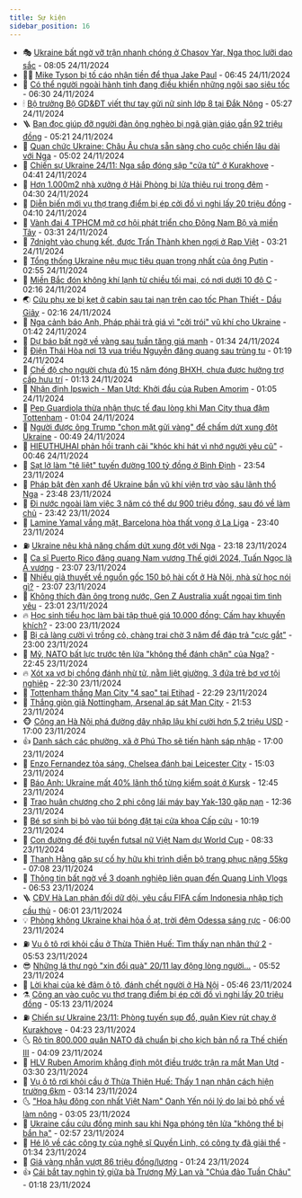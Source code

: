 ```yaml
---
title: Sự kiện
sidebar_position: 16
---
```


<!-- dantri-su-kien:START -->
- 🎭 [Ukraine bất ngờ vỡ trận nhanh chóng ở Chasov Yar, Nga thọc lưỡi dao sắc](https://dantri.com.vn/the-gioi/ukraine-bat-ngo-vo-tran-nhanh-chong-o-chasov-yar-nga-thoc-luoi-dao-sac-20241124114005291.htm) - 08:05 24/11/2024
- 👨‍🏫 [Mike Tyson bị tố cáo nhận tiền để thua Jake Paul](https://dantri.com.vn/the-thao/mike-tyson-bi-to-cao-nhan-tien-de-thua-jake-paul-20241124132006238.htm) - 06:45 24/11/2024
- 🌮 [Có thể người ngoài hành tinh đang điều khiển những ngôi sao siêu tốc](https://dantri.com.vn/khoa-hoc-cong-nghe/co-the-nguoi-ngoai-hanh-tinh-dang-dieu-khien-nhung-ngoi-sao-sieu-toc-20241123014106929.htm) - 06:30 24/11/2024
- 🕯 [Bộ trưởng Bộ GD&amp;ĐT viết thư tay gửi nữ sinh lớp 8 tại Đắk Nông](https://dantri.com.vn/giao-duc/bo-truong-bo-gddt-viet-thu-tay-gui-nu-sinh-lop-8-tai-dak-nong-20241124120327238.htm) - 05:27 24/11/2024
- 🪜 [Bạn đọc giúp đỡ người đàn ông nghèo bị ngã giàn giáo gần 92 triệu đồng](https://dantri.com.vn/tam-long-nhan-ai/ban-doc-giup-do-nguoi-dan-ong-ngheo-bi-nga-gian-giao-gan-92-trieu-dong-20241124111425814.htm) - 05:21 24/11/2024
- 🐘 [Quan chức Ukraine: Châu Âu chưa sẵn sàng cho cuộc chiến lâu dài với Nga](https://dantri.com.vn/the-gioi/quan-chuc-ukraine-chau-au-chua-san-sang-cho-cuoc-chien-lau-dai-voi-nga-20241124110258235.htm) - 05:02 24/11/2024
- 🤔 [Chiến sự Ukraine 24/11: Nga sắp đóng sập &quot;cửa tử&quot; ở Kurakhove](https://dantri.com.vn/the-gioi/chien-su-ukraine-2411-nga-sap-dong-sap-cua-tu-o-kurakhove-20241124104149625.htm) - 04:41 24/11/2024
- 🧠 [Hơn 1.000m2 nhà xưởng ở Hải Phòng bị lửa thiêu rụi trong đêm](https://dantri.com.vn/xa-hoi/hon-1000m2-nha-xuong-o-hai-phong-bi-lua-thieu-rui-trong-dem-20241124110333861.htm) - 04:30 24/11/2024
- 📝 [Diễn biến mới vụ thợ trang điểm bị ép cởi đồ vì nghi lấy 20 triệu đồng](https://dantri.com.vn/phap-luat/dien-bien-moi-vu-tho-trang-diem-bi-ep-coi-do-vi-nghi-lay-20-trieu-dong-20241124095110641.htm) - 04:10 24/11/2024
- 🦏 [Vành đai 4 TPHCM mở cơ hội phát triển cho Đông Nam Bộ và miền Tây](https://dantri.com.vn/xa-hoi/vanh-dai-4-tphcm-mo-co-hoi-phat-trien-cho-dong-nam-bo-va-mien-tay-20241124101751168.htm) - 03:31 24/11/2024
- 🥰 [7dnight vào chung kết, được Trấn Thành khen ngợi ở Rap Việt](https://dantri.com.vn/giai-tri/7dnight-vao-chung-ket-duoc-tran-thanh-khen-ngoi-o-rap-viet-20241124045325103.htm) - 03:21 24/11/2024
- 🤗 [Tổng thống Ukraine nêu mục tiêu quan trọng nhất của ông Putin](https://dantri.com.vn/the-gioi/tong-thong-ukraine-neu-muc-tieu-quan-trong-nhat-cua-ong-putin-20241124094442089.htm) - 02:55 24/11/2024
- 🌈 [Miền Bắc đón không khí lạnh từ chiều tối mai, có nơi dưới 10 độ C](https://dantri.com.vn/xa-hoi/mien-bac-don-khong-khi-lanh-tu-chieu-toi-mai-co-noi-duoi-10-do-c-20241124091033748.htm) - 02:16 24/11/2024
- 🌏 [Cứu phụ xe bị kẹt ở cabin sau tai nạn trên cao tốc Phan Thiết - Dầu Giây](https://dantri.com.vn/xa-hoi/cuu-phu-xe-bi-ket-o-cabin-sau-tai-nan-tren-cao-toc-phan-thiet-dau-giay-20241124085622494.htm) - 02:16 24/11/2024
- 💄 [Nga cảnh báo Anh, Pháp phải trả giá vì &quot;cởi trói&quot; vũ khí cho Ukraine](https://dantri.com.vn/the-gioi/nga-canh-bao-anh-phap-phai-tra-gia-vi-coi-troi-vu-khi-cho-ukraine-20241124070526550.htm) - 01:42 24/11/2024
- 👺 [Dự báo bất ngờ về vàng sau tuần tăng giá mạnh](https://dantri.com.vn/kinh-doanh/du-bao-bat-ngo-ve-vang-sau-tuan-tang-gia-manh-20241124001603417.htm) - 01:34 24/11/2024
- 👹 [Điện Thái Hòa nơi 13 vua triều Nguyễn đăng quang sau trùng tu](https://dantri.com.vn/du-lich/dien-thai-hoa-noi-13-vua-trieu-nguyen-dang-quang-sau-trung-tu-20241122065754512.htm) - 01:19 24/11/2024
- 🌊 [Chế độ cho người chưa đủ 15 năm đóng BHXH, chưa được hưởng trợ cấp hưu trí](https://dantri.com.vn/an-sinh/che-do-cho-nguoi-chua-du-15-nam-dong-bhxh-chua-duoc-huong-tro-cap-huu-tri-20241124075820702.htm) - 01:13 24/11/2024
- 🤠 [Nhận định Ipswich - Man Utd: Khởi đầu của Ruben Amorim](https://dantri.com.vn/the-thao/nhan-dinh-ipswich-man-utd-khoi-dau-cua-ruben-amorim-20241123224256495.htm) - 01:05 24/11/2024
- 🎊 [Pep Guardiola thừa nhận thực tế đau lòng khi Man City thua đậm Tottenham](https://dantri.com.vn/the-thao/pep-guardiola-thua-nhan-thuc-te-dau-long-khi-man-city-thua-dam-tottenham-20241124074732140.htm) - 01:04 24/11/2024
- 🐘 [Người được ông Trump &quot;chọn mặt gửi vàng&quot; để chấm dứt xung đột Ukraine](https://dantri.com.vn/the-gioi/nguoi-duoc-ong-trump-chon-mat-gui-vang-de-cham-dut-xung-dot-ukraine-20241124074711453.htm) - 00:49 24/11/2024
- 💂 [HIEUTHUHAI phản hồi tranh cãi &quot;khóc khi hát vì nhớ người yêu cũ&quot;](https://dantri.com.vn/giai-tri/hieuthuhai-phan-hoi-tranh-cai-khoc-khi-hat-vi-nho-nguoi-yeu-cu-20241124065125816.htm) - 00:46 24/11/2024
- 👹 [Sạt lở làm &quot;tê liệt&quot; tuyến đường 100 tỷ đồng ở Bình Định](https://dantri.com.vn/xa-hoi/sat-lo-lam-te-liet-tuyen-duong-100-ty-dong-o-binh-dinh-20241123220356684.htm) - 23:54 23/11/2024
- 🦒 [Pháp bật đèn xanh để Ukraine bắn vũ khí viện trợ vào sâu lãnh thổ Nga](https://dantri.com.vn/the-gioi/phap-bat-den-xanh-de-ukraine-ban-vu-khi-vien-tro-vao-sau-lanh-tho-nga-20241124031406334.htm) - 23:48 23/11/2024
- 🗽 [Đi nước ngoài làm việc 3 năm có thể dư 900 triệu đồng, sau đó về làm chủ](https://dantri.com.vn/lao-dong-viec-lam/di-nuoc-ngoai-lam-viec-3-nam-co-the-du-900-trieu-dong-sau-do-ve-lam-chu-20241123152132082.htm) - 23:42 23/11/2024
- 💄 [Lamine Yamal vắng mặt, Barcelona hòa thất vọng ở La Liga](https://dantri.com.vn/the-thao/lamine-yamal-vang-mat-barcelona-hoa-that-vong-o-la-liga-20241124064022391.htm) - 23:40 23/11/2024
- ⛽️ [Ukraine nêu khả năng chấm dứt xung đột với Nga](https://dantri.com.vn/the-gioi/ukraine-neu-kha-nang-cham-dut-xung-dot-voi-nga-20241124060240604.htm) - 23:18 23/11/2024
- 🥷 [Ca sĩ Puerto Rico đăng quang Nam vương Thế giới 2024, Tuấn Ngọc là Á vương](https://dantri.com.vn/giai-tri/ca-si-puerto-rico-dang-quang-nam-vuong-the-gioi-2024-tuan-ngoc-la-a-vuong-20241124024616867.htm) - 23:07 23/11/2024
- 🤖 [Nhiều giả thuyết về nguồn gốc 150 bộ hài cốt ở Hà Nội, nhà sử học nói gì?](https://dantri.com.vn/doi-song/nhieu-gia-thuyet-ve-nguon-goc-150-bo-hai-cot-o-ha-noi-nha-su-hoc-noi-gi-20241123161617637.htm) - 23:07 23/11/2024
- 🌊 [Không thích đàn ông trong nước, Gen Z Australia xuất ngoại tìm tình yêu](https://dantri.com.vn/doi-song/khong-thich-dan-ong-trong-nuoc-gen-z-australia-xuat-ngoai-tim-tinh-yeu-20241122150623379.htm) - 23:01 23/11/2024
- 🔥 [Học sinh tiểu học làm bài tập thuê giá 10.000 đồng: Cấm hay khuyến khích?](https://dantri.com.vn/giao-duc/hoc-sinh-tieu-hoc-lam-bai-tap-thue-gia-10000-dong-cam-hay-khuyen-khich-20241123202909402.htm) - 23:00 23/11/2024
- 🦏 [Bị cả làng cười vì trồng cỏ, chàng trai chờ 3 năm để đáp trả &quot;cực gắt&quot;](https://dantri.com.vn/lao-dong-viec-lam/bi-ca-lang-cuoi-vi-trong-co-chang-trai-cho-3-nam-de-dap-tra-cuc-gat-20241121194017010.htm) - 23:00 23/11/2024
- 🐘 [Mỹ, NATO bất lực trước tên lửa &quot;không thể đánh chặn&quot; của Nga?](https://dantri.com.vn/the-gioi/my-nato-bat-luc-truoc-ten-lua-khong-the-danh-chan-cua-nga-20241123084114430.htm) - 22:45 23/11/2024
- 🔥 [Xót xa vợ bị chồng đánh nhừ tử, nằm liệt giường, 3 đứa trẻ bơ vơ tội nghiệp](https://dantri.com.vn/tam-long-nhan-ai/xot-xa-vo-bi-chong-danh-nhu-tu-nam-liet-giuong-3-dua-tre-bo-vo-toi-nghiep-20241119165337005.htm) - 22:30 23/11/2024
- 💼 [Tottenham thắng Man City &quot;4 sao&quot; tại Etihad](https://dantri.com.vn/the-thao/tottenham-thang-man-city-4-sao-tai-etihad-20241124052938858.htm) - 22:29 23/11/2024
- 🚀 [Thắng giòn giã Nottingham, Arsenal áp sát Man City](https://dantri.com.vn/the-thao/thang-gion-gia-nottingham-arsenal-ap-sat-man-city-20241124045306592.htm) - 21:53 23/11/2024
- 🐵 [Công an Hà Nội phá đường dây nhập lậu khí cười hơn 5,2 triệu USD](https://dantri.com.vn/phap-luat/cong-an-ha-noi-pha-duong-day-nhap-lau-khi-cuoi-hon-52-trieu-usd-20241123230554972.htm) - 17:00 23/11/2024
- 👍 [Danh sách các phường, xã ở Phú Thọ sẽ tiến hành sáp nhập](https://dantri.com.vn/xa-hoi/danh-sach-cac-phuong-xa-o-phu-tho-se-tien-hanh-sap-nhap-20241123212632775.htm) - 17:00 23/11/2024
- 🚦 [Enzo Fernandez tỏa sáng, Chelsea đánh bại Leicester City](https://dantri.com.vn/the-thao/enzo-fernandez-toa-sang-chelsea-danh-bai-leicester-city-20241123220118265.htm) - 15:03 23/11/2024
- 🥸 [Báo Anh: Ukraine mất 40% lãnh thổ từng kiểm soát ở Kursk](https://dantri.com.vn/the-gioi/bao-anh-ukraine-mat-40-lanh-tho-tung-kiem-soat-o-kursk-20241123194258529.htm) - 12:45 23/11/2024
- 🥷 [Trao huân chương cho 2 phi công lái máy bay Yak-130 gặp nạn](https://dantri.com.vn/xa-hoi/trao-huan-chuong-cho-2-phi-cong-lai-may-bay-yak-130-gap-nan-20241123192147709.htm) - 12:36 23/11/2024
- 🤡 [Bé sơ sinh bị bỏ vào túi bóng đặt tại cửa khoa Cấp cứu](https://dantri.com.vn/suc-khoe/be-so-sinh-bi-bo-vao-tui-bong-dat-tai-cua-khoa-cap-cuu-20241123171200628.htm) - 10:19 23/11/2024
- 🥳 [Con đường để đội tuyển futsal nữ Việt Nam dự World Cup](https://dantri.com.vn/the-thao/con-duong-de-doi-tuyen-futsal-nu-viet-nam-du-world-cup-20241123114854773.htm) - 08:33 23/11/2024
- 🤩 [Thanh Hằng gặp sự cố hy hữu khi trình diễn bộ trang phục nặng 55kg](https://dantri.com.vn/giai-tri/thanh-hang-gap-su-co-hy-huu-khi-trinh-dien-bo-trang-phuc-nang-55kg-20241123131334513.htm) - 07:08 23/11/2024
- 🎡 [Thông tin bất ngờ về 3 doanh nghiệp liên quan đến Quang Linh Vlogs](https://dantri.com.vn/kinh-doanh/thong-tin-bat-ngo-ve-3-doanh-nghiep-lien-quan-den-quang-linh-vlogs-20241123104735347.htm) - 06:53 23/11/2024
- 🪜 [CĐV Hà Lan phản đối dữ dội, yêu cầu FIFA cấm Indonesia nhập tịch cầu thủ](https://dantri.com.vn/the-thao/cdv-ha-lan-phan-doi-du-doi-yeu-cau-fifa-cam-indonesia-nhap-tich-cau-thu-20241123125040905.htm) - 06:01 23/11/2024
- 💡 [Phòng không Ukraine khai hỏa ồ ạt, trời đêm Odessa sáng rực](https://dantri.com.vn/the-gioi/phong-khong-ukraine-khai-hoa-o-at-troi-dem-odessa-sang-ruc-20241123113749883.htm) - 06:00 23/11/2024
- ⛽️ [Vụ ô tô rơi khỏi cầu ở Thừa Thiên Huế: Tìm thấy nạn nhân thứ 2](https://dantri.com.vn/xa-hoi/vu-o-to-roi-khoi-cau-o-thua-thien-hue-tim-thay-nan-nhan-thu-2-20241123110434383.htm) - 05:53 23/11/2024
- 😎 [Những lá thư ngỏ &quot;xin đổi quà&quot; 20/11 lay động lòng người...](https://dantri.com.vn/giao-duc/nhung-la-thu-ngo-xin-doi-qua-2011-lay-dong-long-nguoi-20241123124106066.htm) - 05:52 23/11/2024
- 🗽 [Lời khai của kẻ đâm ô tô, đánh chết người ở Hà Nội](https://dantri.com.vn/phap-luat/loi-khai-cua-ke-dam-o-to-danh-chet-nguoi-o-ha-noi-20241123114142256.htm) - 05:46 23/11/2024
- ⚗️ [Công an vào cuộc vụ thợ trang điểm bị ép cởi đồ vì nghi lấy 20 triệu đồng](https://dantri.com.vn/xa-hoi/cong-an-vao-cuoc-vu-tho-trang-diem-bi-ep-coi-do-vi-nghi-lay-20-trieu-dong-20241123111915689.htm) - 05:13 23/11/2024
- ⛽️ [Chiến sự Ukraine 23/11: Phòng tuyến sụp đổ, quân Kiev rút chạy ở Kurakhove](https://dantri.com.vn/the-gioi/chien-su-ukraine-2311-phong-tuyen-sup-do-quan-kiev-rut-chay-o-kurakhove-20241123110820240.htm) - 04:23 23/11/2024
- 🌜 [Rộ tin 800.000 quân NATO đã chuẩn bị cho kịch bản nổ ra Thế chiến III](https://dantri.com.vn/the-gioi/ro-tin-800000-quan-nato-da-chuan-bi-cho-kich-ban-no-ra-the-chien-iii-20241122165018373.htm) - 04:09 23/11/2024
- 🦩 [HLV Ruben Amorim khẳng định một điều trước trận ra mắt Man Utd](https://dantri.com.vn/the-thao/hlv-ruben-amorim-khang-dinh-mot-dieu-truoc-tran-ra-mat-man-utd-20241123095625632.htm) - 03:30 23/11/2024
- 🦒 [Vụ ô tô rơi khỏi cầu ở Thừa Thiên Huế: Thấy 1 nạn nhân cách hiện trường 6km](https://dantri.com.vn/xa-hoi/vu-o-to-roi-khoi-cau-o-thua-thien-hue-thay-1-nan-nhan-cach-hien-truong-6km-20241123095346340.htm) - 03:14 23/11/2024
- 🌜 [&quot;Hoa hậu đông con nhất Việt Nam&quot; Oanh Yến nói lý do lại bỏ phố về làm nông](https://dantri.com.vn/giai-tri/hoa-hau-dong-con-nhat-viet-nam-oanh-yen-noi-ly-do-lai-bo-pho-ve-lam-nong-20241122221600111.htm) - 03:05 23/11/2024
- 🐎 [Ukraine cầu cứu đồng minh sau khi Nga phóng tên lửa &quot;không thể bị bắn hạ&quot;](https://dantri.com.vn/the-gioi/ukraine-cau-cuu-dong-minh-sau-khi-nga-phong-ten-lua-khong-the-bi-ban-ha-20241123094207078.htm) - 02:57 23/11/2024
- 🌋 [Hé lộ về các công ty của nghệ sĩ Quyền Linh, có công ty đã giải thể](https://dantri.com.vn/kinh-doanh/he-lo-ve-cac-cong-ty-cua-nghe-si-quyen-linh-co-cong-ty-da-giai-the-20241122151125115.htm) - 01:34 23/11/2024
- 🧰 [Giá vàng nhẫn vượt 86 triệu đồng/lượng](https://dantri.com.vn/kinh-doanh/gia-vang-nhan-vuot-86-trieu-dongluong-20241123001303048.htm) - 01:24 23/11/2024
- 👍 [Cái bắt tay nghìn tỷ giữa bà Trương Mỹ Lan và &quot;Chúa đảo Tuần Châu&quot;](https://dantri.com.vn/phap-luat/cai-bat-tay-nghin-ty-giua-ba-truong-my-lan-va-chua-dao-tuan-chau-20241122182753387.htm) - 01:18 23/11/2024<!-- dantri-su-kien:END -->

